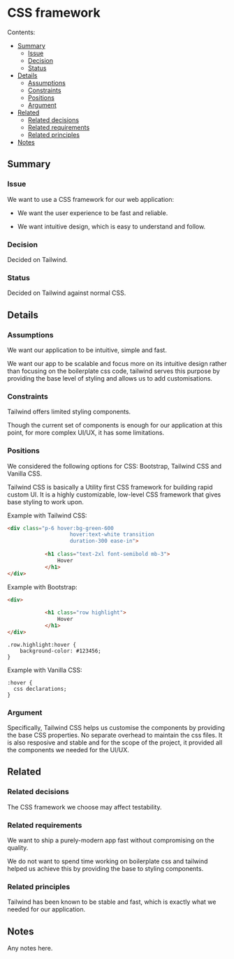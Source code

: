 # CSS framework

Contents:

* [Summary](#summary)
  * [Issue](#issue)
  * [Decision](#decision)
  * [Status](#status)
* [Details](#details)
  * [Assumptions](#assumptions)
  * [Constraints](#constraints)
  * [Positions](#positions)
  * [Argument](#argument)
* [Related](#related)
  * [Related decisions](#related-decisions)
  * [Related requirements](#related-requirements)
  * [Related principles](#related-principles)
* [Notes](#notes)


## Summary


### Issue

We want to use a CSS framework for our web application:

  * We want the user experience to be fast and reliable.

  * We want intuitive design, which is easy to understand and follow.

    


### Decision

Decided on Tailwind.


### Status

Decided on Tailwind against normal CSS.

## Details


### Assumptions

We want our application to be intuitive, simple and fast.

We want our app to be scalable and focus more on its intuitive design rather than focusing on the boilerplate css code, tailwind serves this purpose by providing the base level of styling and allows us to add customisations.



### Constraints

Tailwind offers limited styling components. 

Though the current set of components is enough for our application at this point, for more complex UI/UX, it has some limitations.


### Positions

We considered the following options for CSS: Bootstrap, Tailwind CSS and Vanilla CSS. 

Tailwind CSS is basically a Utility first CSS framework for building rapid custom UI. It is a highly customizable, low-level CSS framework that gives base styling to work upon.

Example with Tailwind CSS:

```html
<div class="p-6 hover:bg-green-600
                    hover:text-white transition
                    duration-300 ease-in">
 
            <h1 class="text-2xl font-semibold mb-3">
                Hover
            </h1>
</div>
```


Example with Bootstrap:
```html
<div>
 
            <h1 class="row highlight">
                Hover
            </h1>
</div>
```

```
.row.highlight:hover {
    background-color: #123456;
}
```


Example with Vanilla CSS:
```
:hover {
  css declarations;
}
```
### Argument

Specifically, Tailwind CSS helps us customise the components by providing the base CSS properties. No separate overhead to maintain the css files. It is also resposive and stable and for the scope of the project, it provided all the components we needed for the UI/UX.



## Related


### Related decisions

The CSS framework we choose may affect testability.


### Related requirements

We want to ship a purely-modern app fast without compromising on the quality. 

We do not want to spend time working on boilerplate css and tailwind helped us achieve this by providing the base to styling components.



### Related principles

Tailwind has been known to be stable and fast, which is exactly what we needed for our application.


## Notes

Any notes here.
